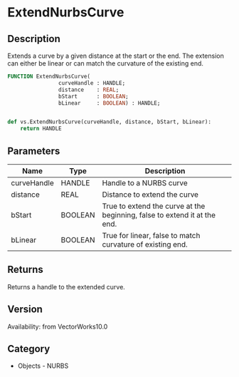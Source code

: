 # ExtendNurbsCurve

## Description
Extends a curve by a given distance at the start or the end.  The extension can either be linear or can match the curvature of the existing end.

```pascal
FUNCTION ExtendNurbsCurve(
				curveHandle : HANDLE;
				distance    : REAL;
				bStart      : BOOLEAN;
				bLinear     : BOOLEAN) : HANDLE;
```

```python

def vs.ExtendNurbsCurve(curveHandle, distance, bStart, bLinear):
    return HANDLE
```

## Parameters
|Name|Type|Description|
|---|---|---|
|curveHandle|HANDLE|Handle to a NURBS curve|
|distance|REAL|Distance to extend the curve|
|bStart|BOOLEAN|True to extend the curve at the beginning, false to extend it at the end.  |
|bLinear|BOOLEAN|True for linear, false to match curvature of existing end.|

## Returns
Returns a handle to the extended curve. 

## Version
Availability: from VectorWorks10.0
## Category
* Objects - NURBS

